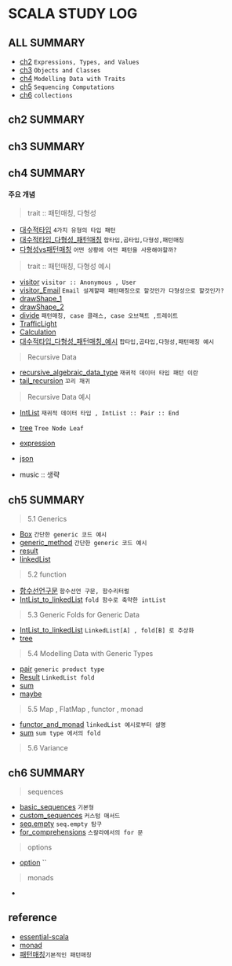 # SCALA STUDY LOG

## ALL SUMMARY

- [ch2] `Expressions, Types, and Values`
- [ch3] `Objects and Classes`
- [ch4] `Modelling Data with Traits`
- [ch5] `Sequencing Computations`
- [ch6] `collections`

[ch2]: /book/EssentialScala/ch2/ch2.summary.md
[ch3]: /book/EssentialScala/ch3/ch3.summary.md
[ch4]: /book/EssentialScala/ch4/ch4.summary.md
[ch5]: /book/EssentialScala/ch5/ch5.summary.md
[ch6]: /book/EssentialScala/ch6/ch6.summary.md

## ch2 SUMMARY

## ch3 SUMMARY

## ch4 SUMMARY

#### 주요 개념

> trait :: 패턴매칭, 다형성

- [대수적타입] `4가지 유형의 타입 패턴`
- [대수적타입_다형성_패턴매칭] `합타입,곱타입,다형성,패턴매칭`
- [다형성vs패턴매칭] `어떤 상황에 어떤 패턴을 사용해야할까?`

> trait :: 패턴매칭, 다형성 예시

- [visitor] `visitor :: Anonymous , User`
- [visitor_Email] `Email 설계할때 패턴매칭으로 할것인가 다형성으로 할것인가?`
- [drawShape_1]
- [drawShape_2]
- [divide] `패턴매칭, case 클래스, case 오브젝트 ,트레이트`
- [TrafficLight]
- [Calculation]
- [대수적타입_다형성_패턴매칭_예시] `합타입,곱타입,다형성,패턴매칭 예시`

> Recursive Data

- [recursive_algebraic_data_type] `재귀적 데이터 타입 패턴 이란`
- [tail_recursion] `꼬리 재귀`

> Recursive Data 예시

- [IntList] `재귀적 데이터 타입 , IntList :: Pair :: End`
- [tree] `Tree Node Leaf`
- [expression]
- [json]
- music :: 생략

  [visitor]: /book/EssentialScala/ch4/visitor.code.md
  [visitor_email]: /book/EssentialScala/ch4/Email.md
  [drawshape_1]: /book/EssentialScala/ch4/drawShape*1.code.md
  [drawshape_2]: /book/EssentialScala/ch4/drawShape_2.code.md
  [divide]: /book/EssentialScala/ch4/divide.code.md
  [trafficlight]: /book/EssentialScala/ch4/TrafficLight.md
  [calculation]: /book/EssentialScala/ch4/Calculation.code.md
  [대수적타입]: /book/EssentialScala/ch4/대수적%20타입_4가지유형의타입패턴.md
  [다형성vs패턴매칭]: /book/EssentialScala/ch4/다형성vs패턴매칭.md
  [대수적타입_다형성_패턴매칭]: /book/EssentialScala/ch4/대수적%20타입_곱타입_합타입_다형성_패턴매칭.md.md
  [대수적타입_다형성_패턴매칭_예시]: /book/EssentialScala/ch4/대수적%20타입_곱타입_합타입_다형성_패턴매칭.예시.md.예시.md
  [intlist]: /book/EssentialScala/ch4/IntList.code.md
  [recursive_algebraic_data_type]: /book/EssentialScala/ch4/recursive_algebraic_data_type.md
  [tail_recursion]: /book/EssentialScala/ch4/tail_recursion.md
  [tree]: /book/EssentialScala/ch4/tree.md
  [expression]: /book/EssentialScala/ch4/expression.md
  [json]: /book/EssentialScala/ch4/json.md

## ch5 SUMMARY

> 5.1 Generics

- [Box] `간단한 generic 코드 예시`
- [generic_method] `간단한 generic 코드 예시`
- [result]
- [linkedList]

> 5.2 function

- [함수선언구문] `함수선언 구문, 함수리터럴`
- [IntList_to_linkedList] `fold 함수로 축약한 intList`

> 5.3 Generic Folds for Generic Data

- [IntList_to_linkedList] `LinkedList[A] , fold[B] 로 추상화`
- [tree]

> 5.4 Modelling Data with Generic Types

- [pair] `generic product type`
- [Result] `LinkedList fold `
- [sum]
- [maybe]

> 5.5 Map , FlatMap , functor , monad

- [functor_and_monad] `linkedList 예시로부터 설명`
- [sum] `sum type 에서의 fold`

> 5.6 Variance

[box]: /book/EssentialScala/ch5/Box.md
[pair]: /book/EssentialScala/ch5/pair.md
[generic_method]: /book/EssentialScala/ch5/generic_method.md.md
[result]: /book/EssentialScala/ch5/result.md
[linkedlist]: /book/EssentialScala/ch5/linkedList.md
[함수선언구문]: /book/EssentialScala/ch5/함수선언구문.md
[tree]: /book//EssentialScala/ch5/tree.md
[intlist_to_linkedlist]: /book/EssentialScala/ch5/IntList_to_linkedList.md
[sum]: /book/EssentialScala/ch5/sum.md
[maybe]: /book/EssentialScala/ch5/maybe.md
[functor_and_monad]: /book/EssentialScala/ch5/IntList_to_linkedList.md.md

## ch6 SUMMARY

> sequences

- [basic_sequences] `기본형`
- [custom_sequences] `커스텀 매서드`
- [seq.empty] `seq.empty 탐구`
- [for_comprehensions] `스칼라에서의 for 문`

> options

- [option] ``

> monads

-

[basic_sequences]: /book/EssentialScala/ch6/basic_sequences.md
[custom_sequences]: /book/EssentialScala/ch6/custom_sequence.md
[seq.empty]: /book/EssentialScala/ch6/seq.empty.md
[for_comprehensions]: /book/EssentialScala/ch6/for_comprehensions.md
[option]: /book/EssentialScala/ch6/option.md
[some]: /book/EssentialScala/ch6/some.md
[none]: /book/EssentialScala/ch6/none.md

## reference

- [essential-scala]
- [monad]()
- [패턴매칭]`기본적인 패턴매칭`

[essential-scala]: https://books.underscore.io/essential-scala/essential-scala.html
[패턴매칭]: https://www.baeldung.com/scala/pattern-matching
